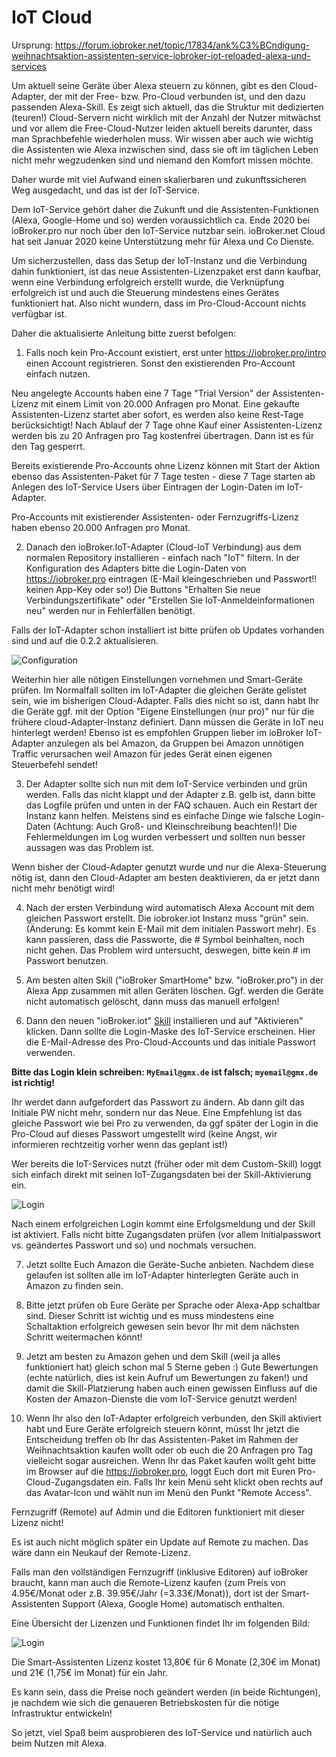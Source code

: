 # IoT Cloud

Ursprung: https://forum.iobroker.net/topic/17834/ank%C3%BCndigung-weihnachtsaktion-assistenten-service-iobroker-iot-reloaded-alexa-und-services

Um aktuell seine Geräte über Alexa steuern zu können, gibt es den Cloud-Adapter,
der mit der Free- bzw. Pro-Cloud verbunden ist, und den dazu passenden Alexa-Skill.
Es zeigt sich aktuell, das die Struktur mit dedizierten (teuren!) Cloud-Servern nicht wirklich mit der Anzahl der
Nutzer mitwächst und vor allem die Free-Cloud-Nutzer leiden aktuell bereits darunter,
dass man Sprachbefehle wiederholen muss. Wir wissen aber auch wie wichtig die Assistenten wie Alexa inzwischen sind,
dass sie oft im täglichen Leben nicht mehr wegzudenken sind und niemand den Komfort missen möchte.

Daher wurde mit viel Aufwand einen skalierbaren und zukunftssicheren Weg ausgedacht, und das ist der IoT-Service.

Dem IoT-Service gehört daher die Zukunft und die Assistenten-Funktionen (Alexa, Google-Home und so) werden voraussichtlich ca. Ende 2020 bei ioBroker.pro nur noch über den IoT-Service nutzbar sein.
ioBroker.net Cloud hat seit Januar 2020 keine Unterstützung mehr für Alexa und Co Dienste. 

Um sicherzustellen, dass das Setup der IoT-Instanz und die Verbindung dahin funktioniert,
ist das neue Assistenten-Lizenzpaket erst dann kaufbar, wenn eine Verbindung erfolgreich erstellt wurde,
die Verknüpfung erfolgreich ist und auch die Steuerung mindestens eines Gerätes funktioniert hat.
Also nicht wundern, dass im Pro-Cloud-Account nichts verfügbar ist.

Daher die aktualisierte Anleitung bitte zuerst befolgen:

1. Falls noch kein Pro-Account existiert, erst unter https://iobroker.pro/intro einen Account registrieren.
Sonst den existierenden Pro-Account einfach nutzen.

Neu angelegte Accounts haben eine 7 Tage "Trial Version" der Assistenten-Lizenz mit einem Limit von 20.000 Anfragen pro Monat.
Eine gekaufte Assistenten-Lizenz startet aber sofort, es werden also keine Rest-Tage berücksichtigt!
Nach Ablauf der 7 Tage ohne Kauf einer Assistenten-Lizenz werden bis zu 20 Anfragen pro Tag kostenfrei übertragen.
Dann ist es für den Tag gesperrt.

Bereits existierende Pro-Accounts ohne Lizenz können mit Start der Aktion ebenso das Assistenten-Paket für 7 Tage testen - diese 7 Tage starten ab Anlegen des IoT-Service Users über Eintragen der Login-Daten im IoT-Adapter.

Pro-Accounts mit existierender Assistenten- oder Fernzugriffs-Lizenz haben ebenso 20.000 Anfragen pro Monat.

2. Danach den ioBroker.IoT-Adapter (Cloud-IoT Verbindung) aus dem normalen Repository installieren - einfach nach "IoT" filtern.
In der Konfiguration des Adapters bitte die Login-Daten von https://iobroker.pro eintragen (E-Mail kleingeschrieben und Passwort!! keinen App-Key oder so!)
Die Buttons "Erhalten Sie neue Verbindungszertifikate" oder "Erstellen Sie IoT-Anmeldeinformationen neu" werden nur in Fehlerfällen benötigt.

Falls der IoT-Adapter schon installiert ist bitte prüfen ob Updates vorhanden sind und auf die 0.2.2 aktualisieren.

![Configuration](media/iot_settings.png)

Weiterhin hier alle nötigen Einstellungen vornehmen und Smart-Geräte prüfen.
Im Normalfall sollten im IoT-Adapter die gleichen Geräte gelistet sein, wie im bisherigen Cloud-Adapter.
Falls dies nicht so ist, dann habt Ihr die Geräte ggf. mit der Option "Eigene Einstellungen (nur pro)" nur für die frühere cloud-Adapter-Instanz definiert.
Dann müssen die Geräte in IoT neu hinterlegt werden!
Ebenso ist es empfohlen Gruppen lieber im ioBroker IoT-Adapter anzulegen als bei Amazon, da Gruppen bei Amazon unnötigen Traffic verursachen weil Amazon für jedes Gerät einen eigenen Steuerbefehl sendet!

3. Der Adapter sollte sich nun mit dem IoT-Service verbinden und grün werden.
Falls das nicht klappt und der Adapter z.B. gelb ist, dann bitte das Logfile prüfen und unten in der FAQ schauen.
Auch ein Restart der Instanz kann helfen. Meistens sind es einfache Dinge wie falsche Login-Daten (Achtung: Auch Groß- und Kleinschreibung beachten!)!
Die Fehlermeldungen im Log wurden verbessert und sollten nun besser aussagen was das Problem ist.

Wenn bisher der Cloud-Adapter genutzt wurde und nur die Alexa-Steuerung nötig ist, dann den Cloud-Adapter am besten deaktivieren, da er jetzt dann nicht mehr benötigt wird!

4. Nach der ersten Verbindung wird automatisch Alexa Account mit dem gleichen Passwort erstellt. Die iobroker.iot Instanz muss "grün" sein. 
(Änderung: Es kommt kein E-Mail mit dem initialen Passwort mehr). Es kann passieren, dass die Passworte, die # Symbol beinhalten, noch nicht gehen. Das Problem wird untersucht, deswegen, bitte kein # im Passwort benutzen.

5. Am besten alten Skill ("ioBroker SmartHome" bzw. "ioBroker.pro") in der Alexa App zusammen mit allen Geräten löschen. Ggf. werden die Geräte nicht automatisch gelöscht, dann muss das manuell erfolgen!

6. Dann den neuen "ioBroker.iot" [Skill](https://www.amazon.de/ioBroker-ioBroker-iot/dp/B07L66BFF9) installieren und auf "Aktivieren" klicken. Dann sollte die Login-Maske des IoT-Service erscheinen.
Hier die E-Mail-Adresse des Pro-Cloud-Accounts und das initiale Passwort verwenden.

**Bitte das Login klein schreiben: `MyEmail@gmx.de` ist falsch; `myemail@gmx.de` ist richtig!**

Ihr werdet dann aufgefordert das Passwort zu ändern. Ab dann gilt das Initiale PW nicht mehr, sondern nur das Neue. Eine Empfehlung ist das gleiche Passwort wie bei Pro zu verwenden, da ggf später der Login in die Pro-Cloud auf dieses Passwort umgestellt wird (keine Angst, wir informieren rechtzeitig vorher wenn das geplant ist!)

Wer bereits die IoT-Services nutzt (früher oder mit dem Custom-Skill) loggt sich einfach direkt mit seinen IoT-Zugangsdaten bei der Skill-Aktivierung ein.

![Login](media/iot_login.png)

Nach einem erfolgreichen Login kommt eine Erfolgsmeldung und der Skill ist aktiviert.
Falls nicht bitte Zugangsdaten prüfen (vor allem Initialpasswort vs. geändertes Passwort und so) und nochmals versuchen.

7. Jetzt sollte Euch Amazon die Geräte-Suche anbieten.
Nachdem diese gelaufen ist sollten alle im IoT-Adapter hinterlegten Geräte auch in Amazon zu finden sein.

8. Bitte jetzt prüfen ob Eure Geräte per Sprache oder Alexa-App schaltbar sind.
Dieser Schritt ist wichtig und es muss mindestens eine Schaltaktion erfolgreich gewesen sein bevor Ihr mit dem nächsten Schritt weitermachen könnt!

9. Jetzt am besten zu Amazon gehen und dem Skill (weil ja alles funktioniert hat) gleich schon mal 5 Sterne geben :)
Gute Bewertungen (echte natürlich, dies ist kein Aufruf um Bewertungen zu faken!) und damit die Skill-Platzierung haben auch einen gewissen Einfluss auf die Kosten der Amazon-Dienste die vom IoT-Service genutzt werden!

10. Wenn Ihr also den IoT-Adapter erfolgreich verbunden, den Skill aktiviert habt und Eure Geräte erfolgreich steuern könnt, müsst Ihr jetzt die Entscheidung treffen ob Ihr das Assistenten-Paket im Rahmen der Weihnachtsaktion kaufen wollt oder ob euch die 20 Anfragen pro Tag vielleicht sogar ausreichen.
Wenn Ihr das Paket kaufen wollt geht bitte im Browser auf die https://iobroker.pro, loggt Euch dort mit Euren Pro-Cloud-Zugangsdaten ein.
Falls Ihr kein Menü seht klickt oben rechts auf das Avatar-Icon und wählt nun im Menü den Punkt "Remote Access".

Fernzugriff (Remote) auf Admin und die Editoren funktioniert mit dieser Lizenz nicht!

Es ist auch nicht möglich später ein Update auf Remote zu machen. Das wäre dann ein Neukauf der Remote-Lizenz.

Falls man den vollständigen Fernzugriff (inklusive Editoren) auf ioBroker braucht, kann man auch die Remote-Lizenz kaufen (zum Preis von 4.95€/Monat oder z.B. 39.95€/Jahr (=3.33€/Monat)), dort ist der Smart-Assistenten Support (Alexa, Google Home) automatisch enthalten.

Eine Übersicht der Lizenzen und Funktionen findet Ihr im folgenden Bild:

![Login](media/iot_compare.png)

Die Smart-Assistenten Lizenz kostet 13,80€ für 6 Monate (2,30€ im Monat) und 21€ (1,75€ im Monat) für ein Jahr.

Es kann sein, dass die Preise noch geändert werden (in beide Richtungen), je nachdem wie sich die genaueren Betriebskosten für die nötige Infrastruktur entwickeln!

So jetzt, viel Spaß beim ausprobieren des IoT-Service und natürlich auch beim Nutzen mit Alexa.
